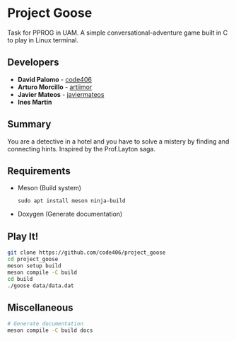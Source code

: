 # Project Goose

Task for PPROG in UAM. A simple conversational-adventure game built in C to play 
in Linux terminal.

## Developers

* **David Palomo** - [code406](https://github.com/code406/)
* **Arturo Morcillo** - [artiimor](https://github.com/artiimor)
* **Javier Mateos** - [javiermateos](https://github.com/javiermateos)
* **Ines Martin**

## Summary

You are a detective in a hotel and you have to solve a mistery by finding and 
connecting hints. Inspired by the Prof.Layton saga.

## Requirements

- Meson (Build system)
    ```
    sudo apt install meson ninja-build
    ```
- Doxygen (Generate documentation)

## Play It!
```sh
git clone https://github.com/code406/project_goose
cd project_goose
meson setup build
meson compile -C build
cd build
./goose data/data.dat
```
## Miscellaneous
```sh
# Generate documentation
meson compile -C build docs
```
